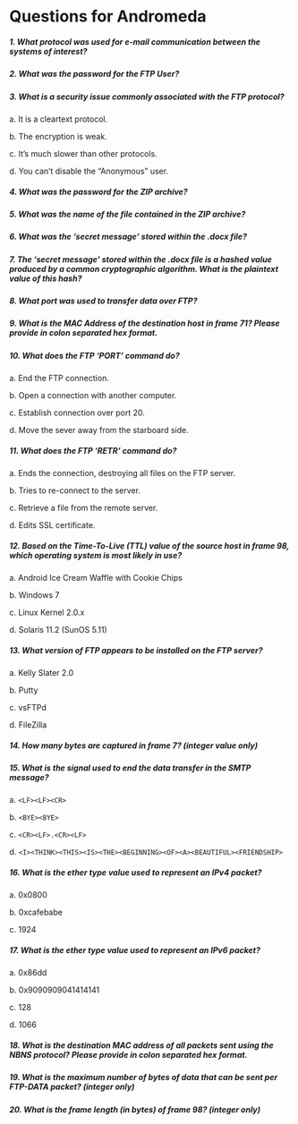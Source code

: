 # Questions for Andromeda

##### 1. What protocol was used for e-mail communication between the systems of interest?

##### 2. What was the password for the FTP User?

##### 3. What is a security issue commonly associated with the FTP protocol?
a. It is a cleartext protocol.

b. The encryption is weak.

c. It’s much slower than other protocols.

d. You can’t disable the “Anonymous” user. 

##### 4. What was the password for the ZIP archive?

##### 5. What was the name of the file contained in the ZIP archive?

##### 6. What was the ‘secret message’ stored within the .docx file?

##### 7. The ‘secret message’ stored within the .docx file is a hashed value produced by a common cryptographic algorithm. What is the plaintext value of this hash?

##### 8. What port was used to transfer data over FTP?

##### 9. What is the MAC Address of the destination host in frame 71? Please provide in colon separated hex format.

##### 10. What does the FTP ‘PORT’ command do?
a. End the FTP connection.

b. Open a connection with another computer.

c. Establish connection over port 20.

d. Move the sever away from the starboard side. 


##### 11. What does the FTP ‘RETR’ command do? 
a. Ends the connection, destroying all files on the FTP server.

b. Tries to re-connect to the server.

c. Retrieve a file from the remote server.

d. Edits SSL certificate. 

##### 12. Based on the Time-To-Live (TTL) value of the source host in frame 98, which operating system is most likely in use?
a. Android Ice Cream Waffle with Cookie Chips

b. Windows 7

c. Linux Kernel 2.0.x

d. Solaris 11.2 (SunOS 5.11) 

##### 13. What version of FTP appears to be installed on the FTP server? 
a. Kelly Slater 2.0

b. Putty

c. vsFTPd

d. FileZilla

##### 14. How many bytes are captured in frame 7? (integer value only)

##### 15. What is the signal used to end the data transfer in the SMTP message?
a. `<LF><LF><CR>`

b. `<BYE><BYE>`

c. `<CR><LF>.<CR><LF>`

d. `<I><THINK><THIS><IS><THE><BEGINNING><OF><A><BEAUTIFUL><FRIENDSHIP>`


##### 16. What is the ether type value used to represent an IPv4 packet?
a. 0x0800

b. 0xcafebabe

c. 1924

##### 17. What is the ether type value used to represent an IPv6 packet?
a. 0x86dd

b. 0x9090909041414141

c. 128

d. 1066 

##### 18. What is the destination MAC address of all packets sent using the NBNS protocol? Please provide in colon separated hex format.

##### 19. What is the maximum number of bytes of data that can be sent per FTP-DATA packet? (integer only)

##### 20. What is the frame length (in bytes) of frame 98? (integer only)
